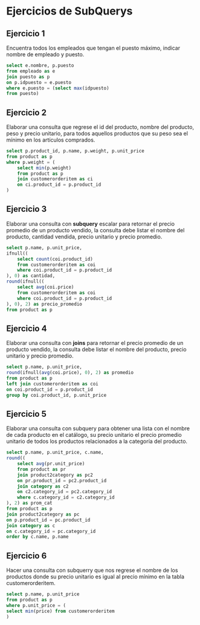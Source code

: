 # Ejercicios de SubQuerys
## Ejercicio 1
Encuentra todos los empleados que tengan el puesto máximo, indicar nombre de empleado y puesto.
```sql
select e.nombre, p.puesto
from empleado as e
join puesto as p
on p.idpuesto = e.puesto
where e.puesto = (select max(idpuesto)
from puesto)
```
## Ejercicio 2
Elaborar una consulta que regrese el id del producto, nombre del producto, peso y precio unitario, para todos aquellos productos que su peso sea el mínimo en los artículos comprados.
```sql
select p.product_id, p.name, p.weight, p.unit_price
from product as p
where p.weight = (
	select min(p.weight)
	from product as p
	join customerorderitem as ci
	on ci.product_id = p.product_id
)
```
## Ejercicio 3
Elaborar una consulta con **subquery** escalar para retornar el precio promedio de un producto vendido, la consulta debe listar el nombre del producto, cantidad vendida, precio unitario y precio promedio.
```sql
select p.name, p.unit_price, 
ifnull((
	select count(coi.product_id) 
	from customerorderitem as coi
	where coi.product_id = p.product_id
), 0) as cantidad,
round(ifnull((
	select avg(coi.price) 
	from customerorderitem as coi
	where coi.product_id = p.product_id
), 0), 2) as precio_promedio
from product as p
```
## Ejercicio 4
Elaborar una consulta con **joins** para retornar el precio promedio de un producto vendido, la consulta debe listar el nombre del producto, precio unitario y precio promedio.
```sql
select p.name, p.unit_price,
round(ifnull(avg(coi.price), 0), 2) as promedio
from product as p
left join customerorderitem as coi
on coi.product_id = p.product_id
group by coi.product_id, p.unit_price
```
## Ejercicio 5
Elaborar una consulta con subquery para obtener una lista con el nombre de cada producto en el catálogo, su precio unitario el precio promedio unitario de todos los productos relacionados a la categoría del producto.
```sql
select p.name, p.unit_price, c.name,
round((
	select avg(pr.unit_price)
	from product as pr
	join product2category as pc2
	on pr.product_id = pc2.product_id
	join category as c2
	on c2.category_id = pc2.category_id
	where c.category_id = c2.category_id
), 2) as prom_cat
from product as p
join product2category as pc
on p.product_id = pc.product_id
join category as c
on c.category_id = pc.category_id
order by c.name, p.name
```
## Ejercicio 6
Hacer una consulta con subquerry que nos regrese el nombre de los productos donde su precio unitario es igual al precio mínimo en la tabla customerorderitem.
```sql
select p.name, p.unit_price
from product as p
where p.unit_price = (
select min(price) from customerorderitem
)
```
